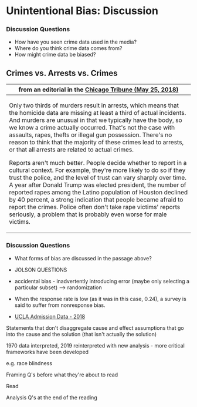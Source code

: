 # Unintentional Bias: Discussion

### Discussion Questions

- How have you seen crime data used in the media?
- Where do you think crime data comes from?
- How might crime data be biased?

## Crimes vs. Arrests vs. Crimes

| from an editorial in the [Chicago Tribune (May 25, 2018)](https://www.chicagotribune.com/opinion/commentary/ct-perspec-danger-marijuana-legalizing-crime-data-black-youth-facial-bias-0528-story.html) |
| --- |
| <p>Only two thirds of murders result in arrests, which means that the homicide data are missing at least a third of actual incidents. And murders are unusual in that we typically have the body, so we know a crime actually occurred. That's not the case with assaults, rapes, thefts or illegal gun possession. There's no reason to think that the majority of these crimes lead to arrests, or that all arrests are related to actual crimes.</p><p>Reports aren't much better. People decide whether to report in a cultural context. For example, they're more likely to do so if they trust the police, and the level of trust can vary sharply over time. A year after Donald Trump was elected president, the number of reported rapes among the Latino population of Houston declined by 40 percent, a strong indication that people became afraid to report the crimes. Police often don't take rape victims' reports seriously, a problem that is probably even worse for male victims.</p> |

### Discussion Questions

- What forms of bias are discussed in the passage above?
- JOLSON QUESTIONS



- accidental bias - inadvertently introducing error (maybe only selecting a particular subset) --> randomization
- When the response rate is low (as it was in this case, 0.24), a survey is said to suffer from nonresponse bias.

- [UCLA Admission Data - 2018](https://docs.google.com/spreadsheets/d/15rM467p06DFr95n0An11z-N4jQXiNcBqXQaMfUKb2BY/edit?usp=sharing)

Statements that don't disaggregate cause and effect
assumptions that go into the cause and the solution (that isn't actually the solution)

1970 data interpreted, 2019 reinterpreted with new analysis - more critical frameworks have been developed

e.g. race blindness



Framing Q's before what they're about to read

Read

Analysis Q's at the end of the reading



